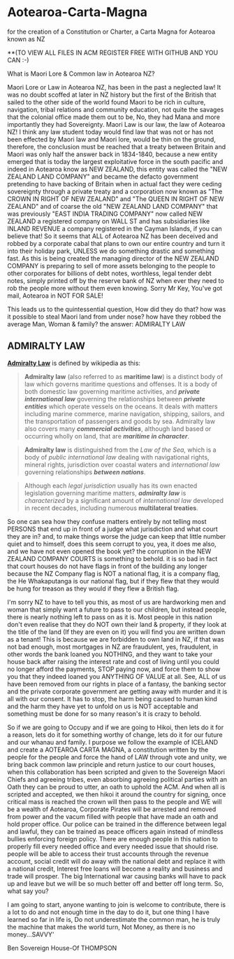 Aotearoa-Carta-Magna
====================

for the creation of a Constitution or Charter, a Carta Magna for Aotearoa known as NZ

**(TO VIEW ALL FILES IN ACM REGISTER FREE WITH GITHUB AND YOU CAN :-)

What is Maori Lore & Common law in Aotearoa NZ?

Maori Lore or Law in Aotearoa NZ, has been in the past a neglected law! It was no doubt scoffed at later in NZ history but the first of the British that sailed to the other side of the world found Maori to be rich in culture, navigation, tribal relations and community education, not quite the savages that the colonial office made them out to be, No, they had Mana and more importantly they had Sovereignty.
Maori Law is our law, the law of Aotearoa NZ! I think any law student today would find law that was not or has not been effected by Maori law and Maori lore, would be thin on the ground, therefore, the conclusion must be reached that a treaty between Britain and Maori was only half the answer back in 1834-1840, because a new entity emerged that is today the largest exploitative force in the south pacific and indeed in Aotearoa know as NEW ZEALAND, this entity was called the "NEW ZEALAND LAND COMPANY" and became the defacto government pretending to have backing of Britain when in actual fact they were ceding sovereignty through a private treaty and a corporation now known as "The CROWN IN RIGHT OF NEW ZEALAND" and "The QUEEN IN RIGHT OF NEW ZEALAND" and of coarse the old "NEW ZEALAND LAND COMPANY" that was previously "EAST INDIA TRADING COMPANY" now called NEW ZEALAND a registered company on WALL ST and has subsidiaries like INLAND REVENUE a company registered in the Cayman Islands, if you can believe that!
So it seems that ALL of Aotearoa NZ has been deceived and robbed by a corporate cabal that plans to own our entire country and turn it into their holiday park, UNLESS we do something drastic and something fast.
As this is being created the managing director of the NEW ZEALAND COMPANY is preparing to sell of more assets belonging to the people to other corporates for billions of debt notes, worthless, legal tender debt notes, simply printed off by the reserve bank of NZ when ever they need to rob the people more without them even knowing. Sorry Mr Key, You've got mail, Aotearoa in NOT FOR SALE!

This leads us to the quintessential question, How did they do that? how was it possible to steal Maori land from under nose? how have they robbed the average Man, Woman & family? the answer: ADMIRALTY LAW

## ADMIRALTY LAW

**[Admiralty Law](http://en.wikipedia.org/wiki/Admiralty_law)** is defined by wikipedia as this:
> **Admiralty law** (also referred to as **maritime law**) is a distinct body of law which governs maritime questions and offenses. It is a body of both domestic law governing maritime activities, and _**private international law**_ governing the relationships between _**private entities**_ which operate vessels on the oceans. It deals with matters including marine commerce, marine navigation, shipping, sailors, and the transportation of passengers and goods by sea. Admiralty law also covers many _**commercial activities**_, although land based or occurring wholly on land, that are **_maritime in character_**.

> **Admiralty law** is distinguished from the _Law of the Sea_, which is a body of _public international law_ dealing with navigational rights, mineral rights, jurisdiction over coastal waters and _international law_ governing relationships _**between nations**_.

> Although each _legal jurisdiction_ usually has its own enacted legislation governing maritime matters, **_admiralty law_** is _characterized_ by a significant amount of _international law_ developed in recent decades, including numerous **multilateral treaties**.

So one can sea how they confuse matters entirely by not telling most PERSONS that end up in front of a judge what jurisdiction and what court they are in? and, to make things worse the judge can keep that little number quiet and to himself, does this seem corrupt to you, yea, it does me also, and we have not even opened the book yet? the corruption in the NEW ZEALAND COMPANY COURTS is something to behold. it is so bad in fact that court houses do not have flags in front of the building any longer because the NZ Company flag is NOT a national flag, it is a company flag, the He Whakaputanga is our national flag, but if they flew that they would be hung for treason as they would if they flew a British flag. 

I'm sorry NZ to have to tell you this, as most of us are hardworking men and woman that simply want a future to pass to our children, but instead people, there is nearly nothing left to pass on as it is. Most people in this nation don't even realise that they do NOT own their land & property, if they look at the title of the land (If they are even on it) you will find you are written down as a tenant! This is because we are forbidden to own land in NZ, if that was not bad enough, most mortgages in NZ are fraudulent, yes, fraudulent, in other words the bank loaned you NOTHING, and they want to take your house back after raising the interest rate and cost of living until you could no longer afford the payments, STOP paying now, and force them to show you that they indeed loaned you ANYTHING OF VALUE at all. See, ALL of us have been removed from our rights in place of a fantasy, the banking sector and the private corporate government are getting away with murder and it is all with our consent. It has to stop, the harm being caused to human kind and the harm they have yet to unfold on us is NOT acceptable and something must be done for so many reason's it is crazy to behold.

So if we are going to Occupy and if we are going to Hikoi, then lets do it for a reason, lets do it for something worthy of change, lets do it for our future and our whanau and family.
I purpose we follow the example of ICELAND and create a AOTEAROA CARTA MAGNA, a constitution written by the people for the people and force the hand of LAW through vote and unity, we bring back common law principle and return justice to our court houses, when this collaboration has been scripted and given to the Sovereign Maori Chiefs and agreeing tribes, even absorbing agreeing political parties with an Oath they can be proud to utter, an oath to uphold the ACM. And when all is scripted and accepted, we then hikoi it around the country for signing, once critical mass is reached the crown will then pass to the people and WE will be a wealth of Aotearoa, Corporate Pirates will be arrested and removed from power and the vacum filled with people that have made an oath and hold proper office.
Our police can be trained in the difference between legal and lawful, they can be trained as peace officers again instead of mindless bullies enforcing foreign policy. There are enough people in this nation to properly fill every needed office and every needed issue that should rise. people will be able to access their trust accounts through the revenue account, social credit will do away with the national debt and replace it with a national credit, Interest free loans will become a reality and business and trade will prosper. The big International war causing banks will have to pack up and leave but we will be so much better off and better off long term.
So, what say you?

I am going to start, anyone wanting to join is welcome to contribute, there is a lot to do and not enough time in the day to do it, but one thing I have learned so far in life is, Do not underestimate the common man, he is truly the machine that makes the world turn, Not Money, as there is no money...SAVVY'

Ben Sovereign House-Of THOMPSON